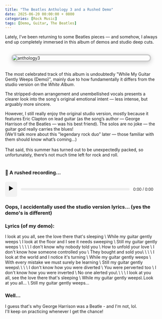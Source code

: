 ```yaml
---
title: "The Beatles Anthology 3 and a Rushed Demo"
date: 2025-06-20 00:00:00 + 0800
categories: [Rock Music]
tags: [Demo, Guitar, The Beatles]
---
```


Lately, I’ve been returning to some Beatles pieces — and somehow, I always end up completely immersed in this album of demos and studio deep cuts.

<img src="{{ '/assets/img/album.jpg' | relative_url }}" alt="anthology3" class="framed-image" />
<style>
  .framed-image {
    display: block;
    margin: 2rem auto;
    max-width: 90%;
    border: 4px solid #ccc;
    border-radius: 12px;
    box-shadow: 0 4px 16px rgba(0, 0, 0, 0.2);
  }
</style>

The most celebrated track of this album is undoubtedly "While My Guitar Gently Weeps (Demo)", mainly due to how fundamentally it differs from the studio version on the _White Album_. <br>

The stripped-down arrangement and unembellished vocals presents a clearer look into the song's original emotional intent — less intense, but arguably more sincere. <br>

However, I still really enjoy the original studio version, mostly because it features Eric Clapton on lead guitar (as the song’s author — George Harrison of the Beatles — was his best friend). The solos are no joke — the guitar god really carries the blues! <br>
(We'll talk more about this "legendary rock duo” later — those familiar with them should know what’s coming…)
<br><br>
That said, this summer has turned out to be unexpectedly packed, so unfortunately, there’s not much time left for rock and roll.
<br><br>

### 🌿 A rushed recording...


<div id="custom-player">
  <button id="play-btn">▶️</button>
  <div id="progress-container">
    <div id="progress-bar"></div>
  </div>
  <span id="time-display">0:00 / 0:00</span>
</div>


<style>
  #custom-player {
    display: flex;
    align-items: center;
    gap: 12px;
    margin: 20px 0;
    font-family: sans-serif;
  }

  #play-btn {
    font-size: 20px;
    background: #f2f2f2;
    border: none;
    border-radius: 6px;
    padding: 8px 12px;
    cursor: pointer;
    transition: background 0.2s;
  }

  #play-btn:hover {
    background: #ddd;
  }

  #progress-container {
    flex: 1;
    height: 8px;
    background: #eee;
    border-radius: 4px;
    position: relative;
    cursor: pointer;
    overflow: hidden;
  }

  #progress-bar {
    height: 100%;
    width: 0%;
    background: #4285f4;
    border-radius: 4px;
    transition: width 0.1s linear;
  }

  #time-display {
    min-width: 80px;
    font-size: 14px;
    color: #333;
  }
</style>



<script>
  // 1. Initialize Howler sound
  const sound = new Howl({
    src: ['{{ "/assets/rec/wmggw.mp3" | absolute_url }}'],
    html5: true,
    onload: () => {
      duration = sound.duration();
      updateProgress(); // initialize display once metadata is ready
    },
    onplay: () => {
      playBtn.textContent = "⏸️";
      requestAnimationFrame(updateProgress);
    },
    onpause: () => {
      playBtn.textContent = "▶️";
    },
    onend: () => {
      playBtn.textContent = "▶️";
    }
  });

  let duration = 0;
  const playBtn = document.getElementById("play-btn");
  const progressContainer = document.getElementById("progress-container");
  const progressBar = document.getElementById("progress-bar");
  const timeDisplay = document.getElementById("time-display");

  // 2. Play / Pause toggle
  playBtn.addEventListener("click", () => {
    if (sound.playing()) {
      sound.pause();
    } else {
      sound.play();
    }
  });

  // 3. Update progress bar and time display
  function updateProgress() {
    const seek = sound.seek();
    if (typeof seek === "number" && duration > 0) {
      const percent = (seek / duration) * 100;
      progressBar.style.width = percent + "%";
      timeDisplay.textContent = `${formatTime(seek)} / ${formatTime(duration)}`;
    }
    if (sound.playing()) {
      requestAnimationFrame(updateProgress);
    }
  }

  // 4. Format seconds as M:SS
  function formatTime(secs) {
    const m = Math.floor(secs / 60);
    const s = Math.floor(secs % 60);
    return `${m}:${s < 10 ? "0" : ""}${s}`;
  }

  // 5. Seek on progress‑bar click (and resume if needed)
  progressContainer.addEventListener("click", (e) => {
    const rect = progressContainer.getBoundingClientRect();
    const x = e.clientX - rect.left;
    const percent = x / rect.width;
    const seekTime = duration * percent;

    const wasPlaying = sound.playing();
    sound.seek(seekTime);
    if (wasPlaying) {
      sound.play();
    }

    // Immediate UI update
    progressBar.style.width = (percent * 100) + "%";
    timeDisplay.textContent = `${formatTime(seekTime)} / ${formatTime(duration)}`;

    // Ensure the loop continues
    requestAnimationFrame(updateProgress);
  });
</script>

### Oops, I accidentally used the studio version lyrics... (yes the demo's is different)

### Lyrics (of my demo):

<div class="lyrics">

I look at you all, see the love there that's sleeping \\
While my guitar gently weeps  \\
I look at the floor and I see it needs sweeping  \\
Still my guitar gently weeps \\
\\
\\
\\
I don't know why nobody told you  \\
How to unfold your love  \\
I don't know how someone controlled you  \\
They bought and sold you\\
\\
\\
\\
I look at the world and I notice it's turning  \\
While my guitar gently weeps  \\
With every mistake we must surely be learning  \\
Still my guitar gently weeps\\
\\
\\
\\
I don't know how you were diverted  \\
You were perverted too  \\
I don't know how you were inverted  \\
No one alerted you\\
\\
\\
\\
I look at you all, see the love there that's sleeping  \\
While my guitar gently weeps\\
Look at you all...  \\
Still my guitar gently weeps...


</div>





### Well... 
I guess that's why George Harrison was a Beatle - and I'm not, lol. 
<br> I'll keep on practicing whenever I get the chance!